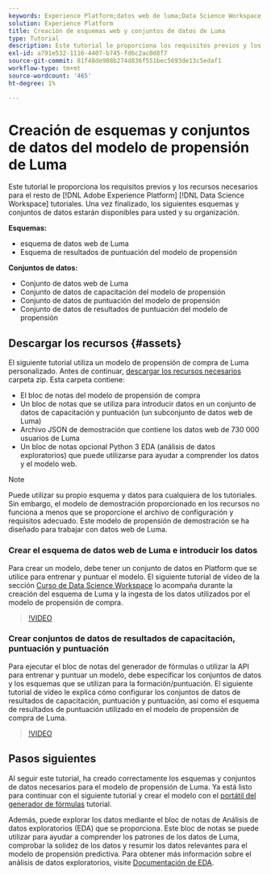 ```yaml
---
keywords: Experience Platform;datos web de luma;Data Science Workspace;temas populares;fórmulas;datos de demostración;datos web de demostración;datos de luma
solution: Experience Platform
title: Creación de esquemas web y conjuntos de datos de Luma
type: Tutorial
description: Este tutorial le proporciona los requisitos previos y los recursos necesarios para el modelo de propensión de demostración de Luma.
exl-id: a791e532-1116-4407-b745-fd6c2ac0d8f7
source-git-commit: 81f48de908b274d836f551bec5693de13c5edaf1
workflow-type: tm+mt
source-wordcount: '465'
ht-degree: 1%

---
```


# Creación de esquemas y conjuntos de datos del modelo de propensión de Luma

Este tutorial le proporciona los requisitos previos y los recursos necesarios para el resto de [!DNL Adobe Experience Platform] [!DNL Data Science Workspace] tutoriales. Una vez finalizado, los siguientes esquemas y conjuntos de datos estarán disponibles para usted y su organización.

**Esquemas:**

- esquema de datos web de Luma
- Esquema de resultados de puntuación del modelo de propensión

**Conjuntos de datos:**

- Conjunto de datos web de Luma
- Conjunto de datos de capacitación del modelo de propensión
- Conjunto de datos de puntuación del modelo de propensión
- Conjunto de datos de resultados de puntuación del modelo de propensión

## Descargar los recursos {#assets}

El siguiente tutorial utiliza un modelo de propensión de compra de Luma personalizado. Antes de continuar, [descargar los recursos necesarios](https://experienceleague.adobe.com/docs/platform-learn/assets/DSW-course-sample-assets.zip?lang=en) carpeta zip. Esta carpeta contiene:

- El bloc de notas del modelo de propensión de compra
- Un bloc de notas que se utiliza para introducir datos en un conjunto de datos de capacitación y puntuación (un subconjunto de datos web de Luma)
- Archivo JSON de demostración que contiene los datos web de 730 000 usuarios de Luma
- Un bloc de notas opcional Python 3 EDA (análisis de datos exploratorios) que puede utilizarse para ayudar a comprender los datos y el modelo web.

>[!NOTE]
>
> Puede utilizar su propio esquema y datos para cualquiera de los tutoriales. Sin embargo, el modelo de demostración proporcionado en los recursos no funciona a menos que se proporcione el archivo de configuración y requisitos adecuado. Este modelo de propensión de demostración se ha diseñado para trabajar con datos web de Luma.

### Crear el esquema de datos web de Luma e introducir los datos

Para crear un modelo, debe tener un conjunto de datos en Platform que se utilice para entrenar y puntuar el modelo. El siguiente tutorial de vídeo de la sección [Curso de Data Science Workspace](https://experienceleague.adobe.com/?recommended=ExperiencePlatform-U-1-2021.1.dsw&amp;lang=es) lo acompaña durante la creación del esquema de Luma y la ingesta de los datos utilizados por el modelo de propensión de compra.

>[!VIDEO](https://video.tv.adobe.com/v/333312)

### Crear conjuntos de datos de resultados de capacitación, puntuación y puntuación

Para ejecutar el bloc de notas del generador de fórmulas o utilizar la API para entrenar y puntuar un modelo, debe especificar los conjuntos de datos y los esquemas que se utilizan para la formación/puntuación. El siguiente tutorial de vídeo le explica cómo configurar los conjuntos de datos de resultados de capacitación, puntuación y puntuación, así como el esquema de resultados de puntuación utilizado en el modelo de propensión de compra de Luma.

>[!VIDEO](https://video.tv.adobe.com/v/333426)

## Pasos siguientes

Al seguir este tutorial, ha creado correctamente los esquemas y conjuntos de datos necesarios para el modelo de propensión de Luma. Ya está listo para continuar con el siguiente tutorial y crear el modelo con el [portátil del generador de fórmulas](../jupyterlab/create-a-model.md) tutorial.

Además, puede explorar los datos mediante el bloc de notas de Análisis de datos exploratorios (EDA) que se proporciona. Este bloc de notas se puede utilizar para ayudar a comprender los patrones de los datos de Luma, comprobar la solidez de los datos y resumir los datos relevantes para el modelo de propensión predictiva. Para obtener más información sobre el análisis de datos exploratorios, visite [Documentación de EDA](../jupyterlab/eda-notebook.md).
